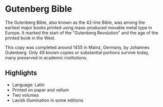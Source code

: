 # Gutenberg Bible

The Gutenberg Bible, also known as the 42-line Bible, was among the earliest major books printed using mass-produced movable metal type in Europe. It marked the start of the "Gutenberg Revolution" and the age of the printed book in the West.

This copy was completed around 1455 in Mainz, Germany, by Johannes Gutenberg. Only 49 known copies or substantial portions survive today, many preserved in academic institutions.

## Highlights
- Language: Latin
- Printed on paper and vellum
- Two volumes
- Lavish illumination in some editions
